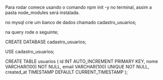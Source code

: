 Para rodar comece usando o comando npm init -y no terminal, assim a pasta node_modules será instalada.

no mysql crie um banco de dados chamado cadastro_usuarios;

na query rode o seguinte;

CREATE DATABASE cadastro_usuarios;

USE cadastro_usuarios;

CREATE TABLE usuarios (
    id INT AUTO_INCREMENT PRIMARY KEY,
    nome VARCHAR(100) NOT NULL,
    email VARCHAR(100) UNIQUE NOT NULL,
    created_at TIMESTAMP DEFAULT CURRENT_TIMESTAMP
);

